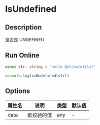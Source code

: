 # IsUndefined

## Description
是否是 UNDEFINED

## Run Online

<RunCode symbolize="is-undefined-xMijrUKo" :language="ts" :dependency="`
function toRawType(data: any): string {
  return Object.prototype.toString.call(data).slice(8, -1)
}
function isType(data: any, type: string): boolean {
  return toRawType(data).toLowerCase() === type.toLowerCase()
}
function isUndefined(data: any): boolean {
  return isType(data, 'Undefined')
}`">

```ts
const str: string = 'hello @vtrbo/utils!'

console.log(isUndefined(str))
```

</RunCode>

## Options

<div class="utils-table">

| 属性名 | 说明 | 类型 | 默认值 |
| --- | --- | --- | --- |
| data | 欲校验的值 | any | - |

</div>